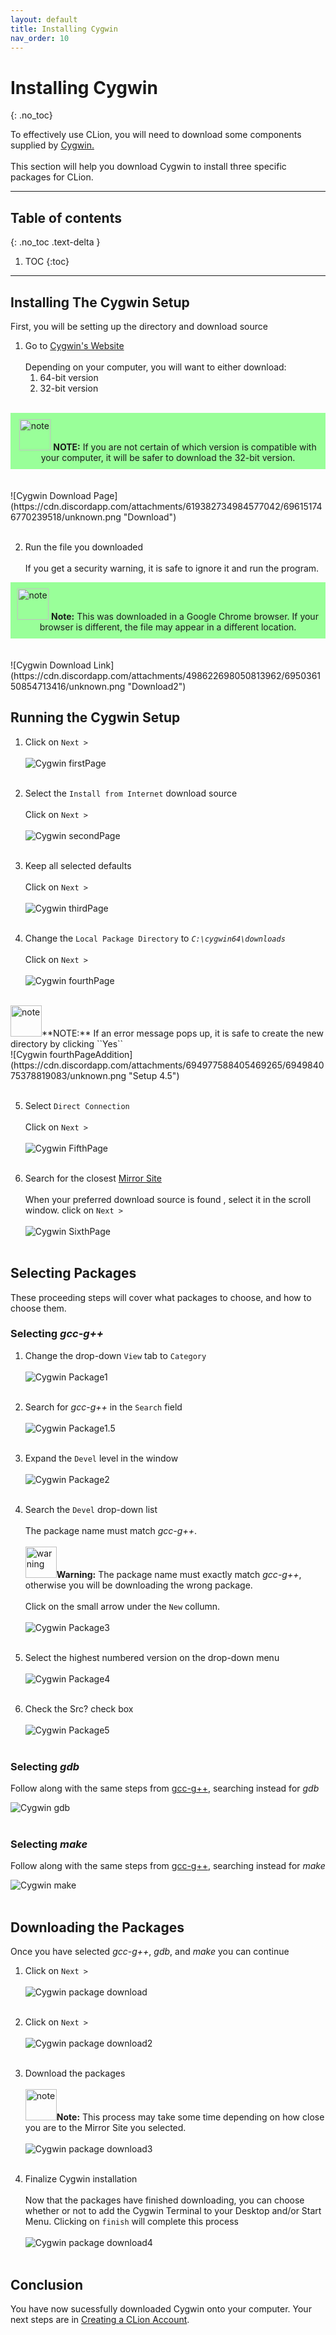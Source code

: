 ```yaml
---
layout: default
title: Installing Cygwin
nav_order: 10
---
```


# Installing Cygwin
{: .no_toc}

To effectively use CLion, you will need to download some components supplied by [Cygwin.](https://www.cygwin.com/)
<br/><br/>
This section will help you download Cygwin to install three specific packages for CLion.

<hr>

## Table of contents
{: .no_toc .text-delta }

1. TOC
{:toc}

---

## Installing The Cygwin Setup


First, you will be setting up the directory and download source 
1. Go to [Cygwin's Website](https://cygwin.com/install.html)<br/>  
  Depending on your computer, you will want to either download:
    1. 64-bit version
    2. 32-bit version<br/>  
<br/>

<div style="background-color:rgb(153, 255, 153); text-align:center; vertical-align: middle; padding:10px 0;">
<img src="https://cdn.discordapp.com/attachments/498622698050813962/696144246062841937/download.png" alt="note" width="50"/>
<b>NOTE:</b> If you are not certain of which version is compatible with your computer, it will be safer to download the 32-bit version.<br/>
</div>
<br/>
<br/>
  ![Cygwin Download Page](https://cdn.discordapp.com/attachments/619382734984577042/696151746770239518/unknown.png "Download")
<br/><br/>

2. Run the file you downloaded<br/>  
  If you get a security warning, it is safe to ignore it and run the program.<br/>  
  
<div style="background-color:rgb(153, 255, 153); text-align:center; vertical-align: middle; padding:10px 0;">
<img src="https://cdn.discordapp.com/attachments/498622698050813962/696144246062841937/download.png" alt="note" width="50"/>
<b>Note:</b> This was downloaded in a Google Chrome browser. If your browser is different, the file may appear in a different location.
<br/>
</div>
<br/>
<br/>
  ![Cygwin Download Link](https://cdn.discordapp.com/attachments/498622698050813962/695036150854713416/unknown.png "Download2")

## Running the Cygwin Setup
1.  Click on ``Next >``<br/>  
  ![Cygwin firstPage](https://cdn.discordapp.com/attachments/694977588405469265/694983080238252053/unknown.png "Setup 1")
  <br/><br/>  
  
2. Select the ``Install from Internet`` download source<br/>  
  Click on ``Next >``<br/>  
  ![Cygwin secondPage](https://cdn.discordapp.com/attachments/498622698050813962/695036893087137902/unknown.png "Setup 2")
  <br/><br/>  
  
3. Keep all selected defaults<br/>  
   Click on ``Next >``<br/>  
  ![Cygwin thirdPage](https://cdn.discordapp.com/attachments/694977588405469265/694983315295305878/unknown.png "Setup 3")
  <br/><br/>  
  
4. Change the ``Local Package Directory`` to _``C:\cygwin64\downloads``_<br/>  
   Click on ``Next >``<br/>  
  ![Cygwin fourthPage](https://cdn.discordapp.com/attachments/694977588405469265/694984033549156403/unknown.png "Setup 4") 
  <br/>  
  <img src="https://cdn.discordapp.com/attachments/498622698050813962/696144246062841937/download.png" alt="note" width="50"/>**NOTE:** If an error message pops up, it is safe to create the new directory by clicking ``Yes``<br/>  
  ![Cygwin fourthPageAddition](https://cdn.discordapp.com/attachments/694977588405469265/694984075378819083/unknown.png "Setup 4.5")
  <br/><br/>  
  
5. Select ``Direct Connection``<br/>  
  Click on ``Next >``<br/>  
  ![Cygwin FifthPage](https://cdn.discordapp.com/attachments/694977588405469265/694984235353768079/unknown.png "Setup 5")
  <br/><br/>  
  
6. Search for the closest [Mirror Site](https://cygwin.com/mirrors.html)<br/>  
  When your preferred download source is found , select it in the scroll window. click on ``Next >``<br/>  
![Cygwin SixthPage](https://cdn.discordapp.com/attachments/694977588405469265/694984840172404806/unknown.png "Setup 6")
<br/><br/>  

## Selecting Packages
These proceeding steps will cover what packages to choose, and how to choose them.
### Selecting _gcc-g++_
1. Change the drop-down ``View`` tab to ``Category``<br/>    
  ![Cygwin Package1](https://cdn.discordapp.com/attachments/694977588405469265/696111097790595113/category.png "Package 1")
  <br/><br/>  

2. Search for _gcc-g++_ in the ``Search`` field<br/>  
  ![Cygwin Package1.5](https://cdn.discordapp.com/attachments/498622698050813962/695042959472590908/unknown.png "Package 1.5")
  <br/><br/>  

3. Expand the ``Devel`` level in the window<br/>  
  ![Cygwin Package2](https://cdn.discordapp.com/attachments/498622698050813962/695039874658467940/unknown.png "Package 2")
  <br/><br/>  

4. Search the ``Devel`` drop-down list<br/>  
  The package name must match _gcc-g++_.<br/>  
  <img src="https://cdn.discordapp.com/attachments/498622698050813962/696144248512446525/warning.png" alt="warning" width="50"/>**Warning:** The package name must exactly match _gcc-g++_, otherwise you will be downloading the wrong package.<br/>  
  Click on the small arrow under the ``New`` collumn.<br/>  
  ![Cygwin Package3](https://cdn.discordapp.com/attachments/498622698050813962/695040472485330984/unknown.png "Package 3")
  <br/><br/>  

5. Select the highest numbered version on the drop-down menu<br/>  
  ![Cygwin Package4](https://cdn.discordapp.com/attachments/498622698050813962/695041017744851014/unknown.png "Package 4")
  <br/><br/>  

6. Check the Src? check box<br/>  
  ![Cygwin Package5](https://cdn.discordapp.com/attachments/498622698050813962/695041637331501126/unknown.png "Package 5")
  <br/><br/>  

### Selecting _gdb_
Follow along with the same steps from [gcc-g++](https://go-maun.github.io/Keegan-Lawrance-User-Documentation/docs/Cygwin-Setup/#selecting-gcc-g), searching instead for _gdb_

![Cygwin gdb](https://cdn.discordapp.com/attachments/498622698050813962/695043794910838894/unknown.png "gdb 1")
<br/><br/>


### Selecting _make_
Follow along with the same steps from [gcc-g++](https://go-maun.github.io/Keegan-Lawrance-User-Documentation/docs/Cygwin-Setup/#selecting-gcc-g), searching instead for _make_

![Cygwin make](https://cdn.discordapp.com/attachments/498622698050813962/695044666927743026/unknown.png "make")
<br/><br/>



## Downloading the Packages
Once you have selected _gcc-g++_, _gdb_, and _make_ you can continue

1. Click on ``Next >``<br/>  
  ![Cygwin package download](https://cdn.discordapp.com/attachments/498622698050813962/695045219090956368/unknown.png "package download")
<br/><br/>  

2. Click on ``Next >``<br/>  
  ![Cygwin package download2](https://cdn.discordapp.com/attachments/694977588405469265/694987045621202995/unknown.png "package download 2")
<br/><br/>  

3. Download the packages<br/>  
  <img src="https://cdn.discordapp.com/attachments/498622698050813962/696144246062841937/download.png" alt="note" width="50"/>**Note:** This process may take some time depending on how close you are to the Mirror Site you selected.<br/>  
  ![Cygwin package download3](https://cdn.discordapp.com/attachments/694977588405469265/694987084036833341/unknown.png "package download 3")
<br/><br/>  

4. Finalize Cygwin installation<br/>  
  Now that the packages have finished downloading, you can choose whether or not to add the Cygwin Terminal to your Desktop and/or Start Menu. Clicking on ``finish`` will complete this process<br/>  
  ![Cygwin package download4](https://cdn.discordapp.com/attachments/694977588405469265/694987469409615952/unknown.png "package download 4")
<br/><br/>  

## Conclusion
You have now sucessfully downloaded Cygwin onto your computer. Your next steps are in [Creating a CLion Account](https://go-maun.github.io/Keegan-Lawrance-User-Documentation/docs/JetBrains-Account-Setup/).
